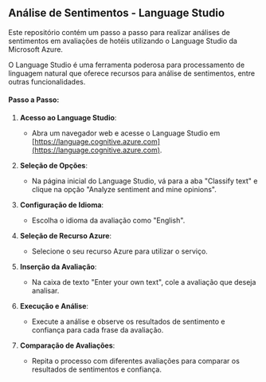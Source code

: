 ## Análise de Sentimentos - Language Studio

Este repositório contém um passo a passo para realizar análises de sentimentos em avaliações de hotéis utilizando o Language Studio da Microsoft Azure. 

O Language Studio é uma ferramenta poderosa para processamento de linguagem natural que oferece recursos para análise de sentimentos, entre outras funcionalidades.

#### Passo a Passo:

1. **Acesso ao Language Studio**: 
   - Abra um navegador web e acesse o Language Studio em [https://language.cognitive.azure.com](https://language.cognitive.azure.com).

2. **Seleção de Opções**:
   - Na página inicial do Language Studio, vá para a aba "Classify text" e clique na opção "Analyze sentiment and mine opinions".

3. **Configuração de Idioma**:
   - Escolha o idioma da avaliação como "English".

4. **Seleção de Recurso Azure**:
   - Selecione o seu recurso Azure para utilizar o serviço.

5. **Inserção da Avaliação**:
   - Na caixa de texto "Enter your own text", cole a avaliação que deseja analisar.

6. **Execução e Análise**:
   - Execute a análise e observe os resultados de sentimento e confiança para cada frase da avaliação.

7. **Comparação de Avaliações**:
   - Repita o processo com diferentes avaliações para comparar os resultados de sentimentos e confiança.
